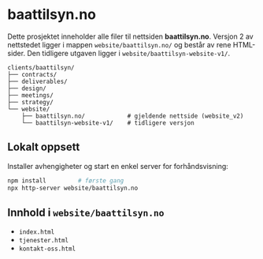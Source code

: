 # baattilsyn.no

Dette prosjektet inneholder alle filer til nettsiden **baattilsyn.no**.
Versjon 2 av nettstedet ligger i mappen `website/baattilsyn.no/` og består av
rene HTML-sider. Den tidligere utgaven ligger i `website/baattilsyn-website-v1/`.

```
clients/baattilsyn/
├── contracts/
├── deliverables/
├── design/
├── meetings/
├── strategy/
└── website/
    ├── baattilsyn.no/            # gjeldende nettside (website_v2)
    └── baattilsyn-website-v1/    # tidligere versjon
```

## Lokalt oppsett

Installer avhengigheter og start en enkel server for forhåndsvisning:

```bash
npm install         # første gang
npx http-server website/baattilsyn.no
```

## Innhold i `website/baattilsyn.no`

- `index.html`
- `tjenester.html`
- `kontakt-oss.html`
